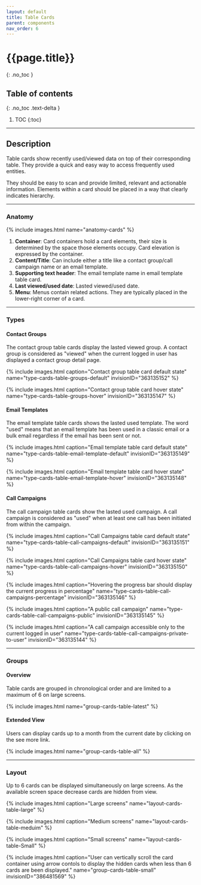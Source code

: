 ```yaml
---
layout: default
title: Table Cards
parent: components
nav_order: 6
---
```


# {{page.title}}
{: .no_toc }

## Table of contents
{: .no_toc .text-delta }

1. TOC
{:toc}

---

## Description
Table cards show recently used/viewed data on top of their corresponding table. They provide a quick and easy way to access frequently used entities.

They should be easy to scan and provide limited, relevant and actionable information. Elements within a card should be placed in a way that clearly indicates hierarchy.

---

### Anatomy

{% include images.html name="anatomy-cards" %}

1. **Container**: Card containers hold a card elements, their size is determined by the space those elements occupy. Card elevation is expressed by the container.
2. **Content/Title**: Can include either a title like a contact group/call campaign name or an email template.
3. **Supporting text header**: The email template name in email template table card.
4. **Last viewed/used date**: Lasted viewed/used date.
5. **Menu**: Menus contain related actions. They are typically placed in the lower-right corner of a card.

---

### Types

#### Contact Groups

The contact group table cards display the lasted viewed group. A contact group is considered as "viewed" when the current logged in user has displayed a contact group detail page.

{% include images.html caption="Contact group table card default state" name="type-cards-table-groups-default" invisionID="363135152" %}

{% include images.html caption="Contact group table card hover state" name="type-cards-table-groups-hover" invisionID="363135147" %}


#### Email Templates

The email template table cards shows the lasted used template. The word "used" means that an email template has been used in a classic email or a bulk email regardless if the email has been sent or not.

{% include images.html caption="Email template table card default state" name="type-cards-table-email-template-default" invisionID="363135149" %}

{% include images.html caption="Email template table card hover state" name="type-cards-table-email-template-hover" invisionID="363135148" %}


#### Call Campaigns

The call campaign table cards show the lasted used campaign. A call campaign is considered as "used" when at least one call has been initiated from within the campaign.

{% include images.html caption="Call Campaigns table card default state" name="type-cards-table-call-campaigns-default" invisionID="363135151" %}

{% include images.html caption="Call Campaigns table card hover state" name="type-cards-table-call-campaigns-hover" invisionID="363135150" %}

{% include images.html caption="Hovering the progress bar should display the current progress in percentage" name="type-cards-table-call-campaigns-percentage" invisionID="363135146" %}

{% include images.html caption="A public call campaign" name="type-cards-table-call-campaigns-public" invisionID="363135145" %}

{% include images.html caption="A call campaign accessible only to the current logged in user" name="type-cards-table-call-campaigns-private-to-user" invisionID="363135144" %}

---

### Groups

#### Overview

Table cards are grouped in chronological order and are limited to a maximum of 6 on large screens.

{% include images.html name="group-cards-table-latest" %}

#### Extended View

Users can display cards up to a month from the current date by clicking on the see more link.

{% include images.html name="group-cards-table-all" %}

---

### Layout

Up to 6 cards can be displayed simultaneously on large screens. As the available screen space decrease cards are hidden from view.


{% include images.html caption="Large screens" name="layout-cards-table-large" %}

{% include images.html caption="Medium screens" name="layout-cards-table-meduim" %}

{% include images.html caption="Small screens" name="layout-cards-table-Small" %}

{% include images.html caption="User can vertically scroll the card container using arrow contols to display the hidden cards when less than 6 cards are been displayed." name="group-cards-table-small" invisionID="386481569" %}